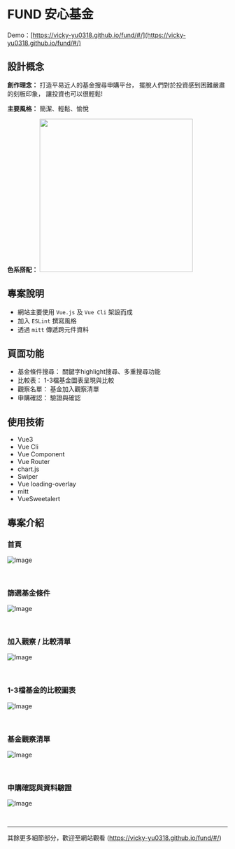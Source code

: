# FUND 安心基金
Demo：[https://vicky-yu0318.github.io/fund/#/](https://vicky-yu0318.github.io/fund/#/)


## 設計概念
**創作理念：** 打造平易近人的基金搜尋申購平台， 擺脫人們對於投資感到困難嚴肅的刻板印象， 讓投資也可以很輕鬆!<br>

**主要風格：** 簡潔、輕鬆、愉悅<br>

**色系搭配：**
<img src="https://upload.cc/i1/2022/04/23/tI6pz4.png" width="350" />

## 專案說明
* 網站主要使用 `Vue.js` 及 `Vue Cli` 架設而成
* 加入 `ESLint`  撰寫風格
* 透過 `mitt` 傳遞跨元件資料

## 頁面功能
* 基金條件搜尋： 關鍵字highlight搜尋、多重搜尋功能
* 比較表： 1-3檔基金圖表呈現與比較
* 觀察名單： 基金加入觀察清單
* 申購確認： 驗證與確認

## 使用技術
- Vue3
- Vue Cli
- Vue Component
- Vue Router
- chart.js
- Swiper
- Vue loading-overlay
- mitt
- VueSweetalert

## 專案介紹
### 首頁
![Image](https://upload.cc/i1/2022/04/23/svULjc.png)

<br>


### 篩選基金條件
![Image](https://upload.cc/i1/2022/04/23/DvwJop.png)

<br>


### 加入觀察 / 比較清單
![Image](https://upload.cc/i1/2022/04/23/0T4KqS.png)

<br>


### 1-3檔基金的比較圖表
![Image](https://upload.cc/i1/2022/04/23/hgnrz6.png)

<br>

### 基金觀察清單
![Image](https://upload.cc/i1/2022/04/23/UizO2Z.png)

<br>


### 申購確認與資料驗證
![Image](https://upload.cc/i1/2022/04/23/ZkFI0E.png)

<br>
<hr>



其餘更多細節部分，歡迎至網站觀看 
(https://vicky-yu0318.github.io/fund/#/)

